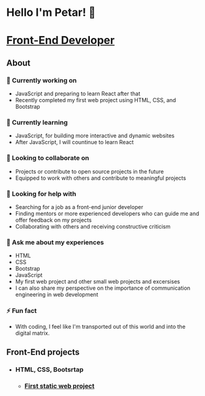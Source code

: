 # Hello I'm Petar! 👋
# [Front-End Developer](https://github.com/PetarMacedon)
## About
### 🔭 Currently working on
  - JavaScript and preparing to learn React after that
  - Recently completed my first web project using HTML, CSS, and Bootstrap
### 🌱 Currently learning
  - JavaScript, for building more interactive and dynamic websites
  - After JavaScript, I will countinue to learn React
### 👯 Looking to collaborate on
  - Projects or contribute to open source projects in the future
  - Equipped to work with others and contribute to meaningful projects
### 🤔 Looking for help with
  - Searching for a job as a front-end junior developer 
  - Finding mentors or more experienced developers who can guide me and offer feedback on my projects
  - Collaborating with others and receiving constructive criticism
### 💬 Ask me about my experiences
  - HTML
  - CSS
  - Bootstrap
  - JavaScript
  - My first web project and other small web projects and excersises
  - I can also share my perspective on the importance of communication engineering in web development
### ⚡ Fun fact
  - With coding, I feel like I'm transported out of this world and into the digital matrix.
## Front-End projects
- ### HTML, CSS, Bootsrtap
  - ### [First static web project](https://github.com/PetarMacedon/FirstProject-HTML-CSS-BOOTSTRAP)
